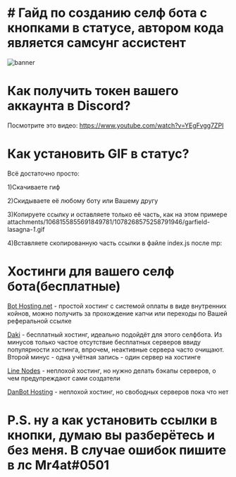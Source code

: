 # # Гайд по созданию селф бота с кнопками в статусе, автором кода является самсунг ассистент 

![banner](https://media.discordapp.net/attachments/1068156431641088100/1078368455801188512/image.png)

# Как получить токен вашего аккаунта в Discord?
Посмотрите это видео: https://www.youtube.com/watch?v=YEgFvgg7ZPI

# Как установить GIF в статус?

Всё достаточно просто:

1)Скачиваете гиф

2)Скидываете её любому боту или Вашему другу

3)Копируете ссылку и оставляете только её часть, как на этом примере attachments/1068155855691849781/1078268575258791946/garfield-lasagna-_1_.gif

4)Вставляете скопированную часть ссылки в файле index.js после mp: 

# Хостинги для вашего селф бота(бесплатные)

[Bot Hosting.net](https://bot-hosting.net/?aff=701866992164143154) - простой хостинг с системой оплаты в виде внутренних койнов, можно получить за прохождение капчи или переходы по Вашей реферальной ссылке

[Daki](https://daki.cc) - бесплатный хостинг, идеально подойдёт для этого селфбота. Из минусов только частое отсутствие бесплатных серверов ввиду популярности хостинга, впрочем, неактивные сервера часто очищают. Второй минус - одна учётная запись - один сервер на хостинге 

[Line Nodes](https://dash.linenodes.fun/home) - неплохой хостинг, но нужно делать бэкапы серверов, о чем предупреждают сами создатели

[DanBot Hosting](https://danbot.host) - неплохой хостинг, но свободных серверов пока что нет

# P.S. ну а как установить ссылки в кнопки, думаю вы разберётесь и без меня. В случае ошибок пишите в лс Mr4at#0501

